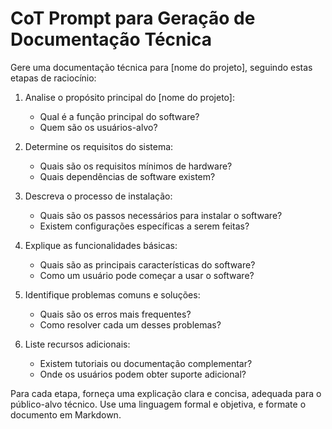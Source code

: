 # CoT Prompt para Geração de Documentação Técnica

Gere uma documentação técnica para [nome do projeto], seguindo estas etapas de raciocínio:

1. Analise o propósito principal do [nome do projeto]:
   - Qual é a função principal do software?
   - Quem são os usuários-alvo?

2. Determine os requisitos do sistema:
   - Quais são os requisitos mínimos de hardware?
   - Quais dependências de software existem?

3. Descreva o processo de instalação:
   - Quais são os passos necessários para instalar o software?
   - Existem configurações específicas a serem feitas?

4. Explique as funcionalidades básicas:
   - Quais são as principais características do software?
   - Como um usuário pode começar a usar o software?

5. Identifique problemas comuns e soluções:
   - Quais são os erros mais frequentes?
   - Como resolver cada um desses problemas?

6. Liste recursos adicionais:
   - Existem tutoriais ou documentação complementar?
   - Onde os usuários podem obter suporte adicional?

Para cada etapa, forneça uma explicação clara e concisa, adequada para o público-alvo técnico. Use uma linguagem formal e objetiva, e formate o documento em Markdown.